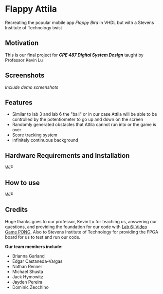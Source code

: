 # Flappy Attila

Recreating the popular mobile app *Flappy Bird* in VHDL but with a Stevens Institute of Technology twist

## Motivation

This is our final project for ***CPE 487 Digital System Design*** taught by Professor Kevin Lu

## Screenshots

*Include demo screenshots*

## Features

 - Similar to lab 3 and lab 6 the "ball" or in our case Attila will be able to be controlled by the potentiometer to go up and down on the screen 
 - Randomly generated obstacles that Attila cannot run into or the game is over  
 - Score tracking system
 - Infinitely continuous background

## Hardware Requirements and Installation

*WIP*

## How to use

*WIP*

## Credits

Huge thanks goes to our professor, Kevin Lu for teaching us, answering our questions, and providing the foundation for our code with [Lab 6: Video Game PONG](https://github.com/kevinwlu/dsd/tree/master/Nexys-A7/Lab-6). Also to Stevens Institute of Technology for providing the FPGA board for us to test and run our code.

**Our team members include:**

 - Brianna Garland
 - Edgar Castaneda-Vargas
 - Nathan Renner
 - Michael Shusta
 - Jack Hymowitz
 - Jayden Pereira
 - Dominic Zecchino
